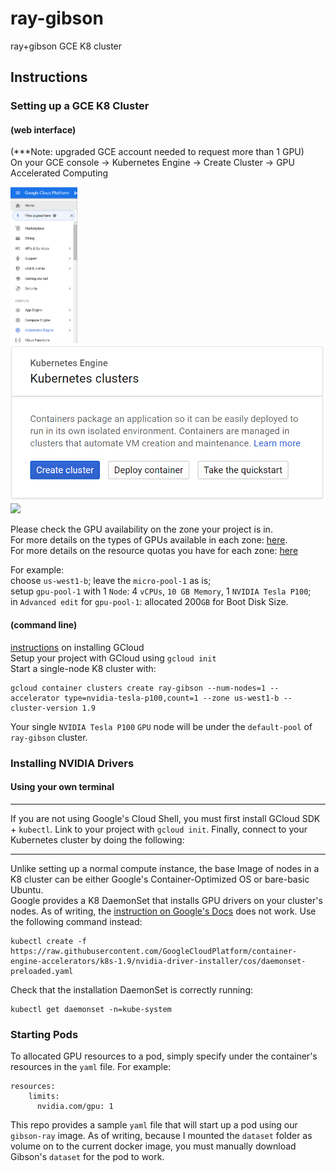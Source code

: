 # ray-gibson
ray+gibson GCE K8 cluster

## Instructions

### Setting up a GCE K8 Cluster 
#### (web interface)

(***Note: upgraded GCE account needed to request more than 1 GPU)  
On your GCE console -> Kubernetes Engine -> Create Cluster -> GPU Accelerated Computing

<!--![img](docs/gce-k8.png | height=100) -->
<img src="docs/gce-k8.png" height="250"> <img src="docs/create-cluster.png" height = "250"> <img src="docs/GPU-accelerated" height = "250">  

Please check the GPU availability on the zone your project is in.  
For more details on the types of GPUs available in each zone: [here](https://cloud.google.com/compute/docs/gpus/).  
For more details on the resource quotas you have for each zone: [here](https://console.cloud.google.com/iam-admin/quotas?_ga=2.117426756.-318237526.1538593068)

For example:  
choose `us-west1-b`; leave the `micro-pool-1` as is;  
setup `gpu-pool-1` with 1 `Node`: 4 `vCPUs`, `10 GB Memory`, 1 `NVIDIA Tesla P100`;  
in `Advanced edit` for `gpu-pool-1`: allocated 200`GB` for Boot Disk Size.

#### (command line)
[instructions](https://cloud.google.com/sdk/docs/quickstart-debian-ubuntu) on installing GCloud  
Setup your project with GCloud using `gcloud init`  
Start a single-node K8 cluster with:
```
gcloud container clusters create ray-gibson --num-nodes=1 --accelerator type=nvidia-tesla-p100,count=1 --zone us-west1-b --cluster-version 1.9
```
Your single `NVIDIA Tesla P100` `GPU` node will be under the `default-pool` of `ray-gibson` cluster.

### Installing NVIDIA Drivers
#### Using your own terminal
-----
If you are not using Google's Cloud Shell, you must first install GCloud SDK + `kubectl`.  Link to your project with `gcloud init`.  Finally, connect to your Kubernetes cluster by doing the following:

-----

Unlike setting up a normal compute instance, the base Image of nodes in a K8 cluster can be either Google's Container-Optimized OS or bare-basic Ubuntu.  
Google provides a K8 DaemonSet that installs GPU drivers on your cluster's nodes. As of writing, the [instruction on Google's Docs](https://cloud.google.com/kubernetes-engine/docs/how-to/gpus#installing_drivers) does not work. Use the following command instead:  
```
kubectl create -f https://raw.githubusercontent.com/GoogleCloudPlatform/container-engine-accelerators/k8s-1.9/nvidia-driver-installer/cos/daemonset-preloaded.yaml
```

Check that the installation DaemonSet is correctly running:
```
kubectl get daemonset -n=kube-system
```

### Starting Pods
To allocated GPU resources to a pod, simply specify under the container's resources in the `yaml` file. For example:  
```
resources:
    limits:
      nvidia.com/gpu: 1
```
This repo provides a sample `yaml` file that will start up a pod using our `gibson-ray` image.
As of writing, because I mounted the `dataset` folder as volume on to the current docker image, you must manually download Gibson's `dataset` for the pod to work.
